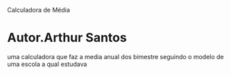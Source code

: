 Calculadora de Média
# Autor.Arthur Santos
uma calculadora que faz a media anual dos bimestre seguindo o modelo de uma escola a qual estudava
